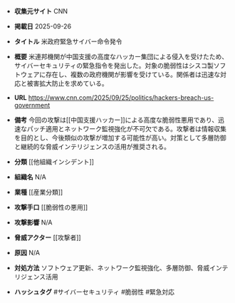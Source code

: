 - **収集元サイト**
CNN

- **掲載日**
2025-09-26

- **タイトル**
米政府緊急サイバー命令発令

- **概要**
米連邦機関が中国支援の高度なハッカー集団による侵入を受けたため、サイバーセキュリティの緊急指令を発出した。対象の脆弱性はシスコ製ソフトウェアに存在し、複数の政府機関が影響を受けている。関係者は迅速な対応と被害拡大防止を求めている。

- **URL**
https://www.cnn.com/2025/09/25/politics/hackers-breach-us-government

- **備考**
今回の攻撃は[[中国支援ハッカー]]による高度な脆弱性悪用であり、迅速なパッチ適用とネットワーク監視強化が不可欠である。攻撃者は情報収集を目的とし、今後類似の攻撃が増加する可能性が高い。対策として多層防御と継続的な脅威インテリジェンスの活用が推奨される。

- **分類**
[[他組織インシデント]]

- **組織名**
N/A

- **業種**
[[産業分類]]

- **攻撃手口**
[[脆弱性の悪用]]

- **攻撃影響**
N/A

- **脅威アクター**
[[攻撃者]]

- **原因**
N/A

- **対処方法**
ソフトウェア更新、ネットワーク監視強化、多層防御、脅威インテリジェンス活用

- **ハッシュタグ**
#サイバーセキュリティ #脆弱性 #緊急対応
